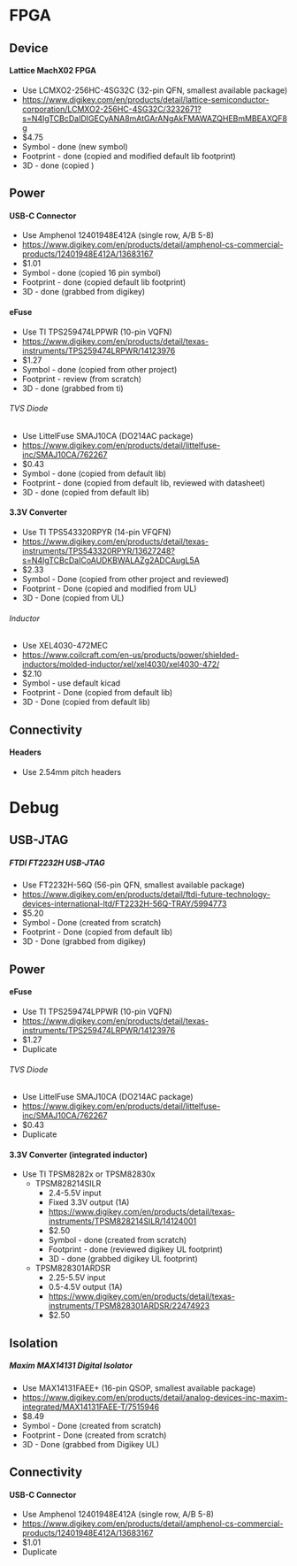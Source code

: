 # FPGA
## Device
#### Lattice MachX02 FPGA
- Use LCMXO2-256HC-4SG32C (32-pin QFN, smallest available package)
- https://www.digikey.com/en/products/detail/lattice-semiconductor-corporation/LCMXO2-256HC-4SG32C/3232671?s=N4IgTCBcDaIDIGECyANA8mAtGArANgAkFMAWAZQHEBmMBEAXQF8g
- $4.75
- Symbol - done (new symbol)
- Footprint - done (copied and modified default lib footprint)
- 3D - done (copied )
## Power
#### USB-C Connector
- Use Amphenol 12401948E412A (single row, A/B 5-8)
- https://www.digikey.com/en/products/detail/amphenol-cs-commercial-products/12401948E412A/13683167
- $1.01
- Symbol - done (copied 16 pin symbol)
- Footprint - done (copied default lib footprint)
- 3D - done (grabbed from digikey)
#### eFuse
- Use TI TPS259474LPPWR (10-pin VQFN)
- https://www.digikey.com/en/products/detail/texas-instruments/TPS259474LRPWR/14123976
- $1.27
- Symbol - done (copied from other project)
- Footprint - review (from scratch)
- 3D - done (grabbed from ti)
###### TVS Diode
- Use LittelFuse SMAJ10CA (DO214AC package)
- https://www.digikey.com/en/products/detail/littelfuse-inc/SMAJ10CA/762267
- $0.43
- Symbol - done (copied from default lib)
- Footprint - done (copied from default lib, reviewed with datasheet)
- 3D - done (copied from default lib)
#### 3.3V Converter
- Use TI TPS543320RPYR (14-pin VFQFN)
- https://www.digikey.com/en/products/detail/texas-instruments/TPS543320RPYR/13627248?s=N4IgTCBcDaICoAUDKBWALAZg2ADCAugL5A
- $2.33
- Symbol - Done (copied from other project and reviewed)
- Footprint - Done (copied and modified from UL)
- 3D - Done (copied from UL)
###### Inductor
- Use XEL4030-472MEC
- https://www.coilcraft.com/en-us/products/power/shielded-inductors/molded-inductor/xel/xel4030/xel4030-472/
- $2.10
- Symbol - use default kicad
- Footprint - Done (copied from default lib)
- 3D - Done (copied from default lib)
## Connectivity
#### Headers
- Use 2.54mm pitch headers


# Debug
## USB-JTAG
##### FTDI FT2232H USB-JTAG
- Use FT2232H-56Q (56-pin QFN, smallest available package)
- https://www.digikey.com/en/products/detail/ftdi-future-technology-devices-international-ltd/FT2232H-56Q-TRAY/5994773
- $5.20
- Symbol - Done (created from scratch)
- Footprint - Done (copied from default lib)
- 3D - Done (grabbed from digikey)
## Power
#### eFuse
- Use TI TPS259474LPPWR (10-pin VQFN)
- https://www.digikey.com/en/products/detail/texas-instruments/TPS259474LRPWR/14123976
- $1.27
- Duplicate 
###### TVS Diode
- Use LittelFuse SMAJ10CA (DO214AC package)
- https://www.digikey.com/en/products/detail/littelfuse-inc/SMAJ10CA/762267
- $0.43
- Duplicate
#### 3.3V Converter (integrated inductor)
- Use TI TPSM8282x or TPSM82830x
	- TPSM828214SILR
		- 2.4-5.5V input
		- Fixed 3.3V output (1A)
		- https://www.digikey.com/en/products/detail/texas-instruments/TPSM828214SILR/14124001
		- $2.50
		- Symbol - done (created from scratch)
		- Footprint - done (reviewed digikey UL footprint)
		- 3D - done (grabbed digikey UL footprint)
	- TPSM828301ARDSR
		- 2.25-5.5V input
		- 0.5-4.5V output (1A)
		- https://www.digikey.com/en/products/detail/texas-instruments/TPSM828301ARDSR/22474923
		- $2.50
## Isolation
##### Maxim MAX14131 Digital Isolator
- Use MAX14131FAEE+ (16-pin QSOP, smallest available package)
- https://www.digikey.com/en/products/detail/analog-devices-inc-maxim-integrated/MAX14131FAEE-T/7515946
- $8.49
- Symbol - Done (created from scratch)
- Footprint - Done (created from scratch)
- 3D - Done (grabbed from Digikey UL)
## Connectivity
#### USB-C Connector
- Use Amphenol 12401948E412A (single row, A/B 5-8)
- https://www.digikey.com/en/products/detail/amphenol-cs-commercial-products/12401948E412A/13683167
- $1.01
- Duplicate





